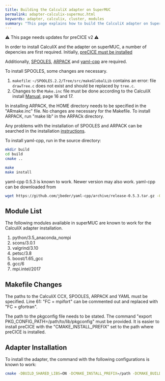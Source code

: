 ```yaml
---
title: Building the CalculiX adapter on SuperMUC
permalink: adapter-calculix-supermuc.html
keywords: adapter, calculix, cluster, modules
summary: "This page explains how to build the CalculiX adapter on SuperMUC. Even though SuperMUC was shut down in 2019, this page may still be useful for other clusters."
---
```


:warning: This page needs updates for preCICE v2 :warning:

In order to install CalculiX and the adapter on superMUC, a number of depencies are first required. Initially, [preCICE must be installed](installation-overview.html)

Additionally, [SPOOLES](http://www.netlib.org/linalg/spooles/spooles.2.2.html), [ARPACK](https://www.caam.rice.edu/software/ARPACK/) and [yaml-cpp](https://github.com/jbeder/yaml-cpp) are required.

To install SPOOLES, some changes are necessary.

1. `makefile`: `~/SPOOLES.2.2/Tree/src/makeGlobalLib` contains an error: file `drawTree.c` does not exist and should be replaced by `tree.c`.
2. Changes to the `Make.inc` file must be done according to the CalculiX install [Manual](http://www.dhondt.de/INST_CCX_2_8_MAC_02_10_2015.pdf), page 16 and 17.

In installing ARPACK, the HOME directory needs to be specified in the "ARmake.inc" file. No changes are necessary for the Makefile. To install ARPACK, run "make lib" in the ARPACk directory.

Any problems with the installation of SPOOLES and ARPACK can be searched in the installation [instructions](http://www.dhondt.de/INST_CCX_2_8_MAC_02_10_2015.pdf).

To install yaml-cpp, run in the source directory:

```bash
mkdir build
cd build
cmake ..

make
make install
```

yaml-cpp 0.5.3 is known to work. Newer version may also work. yaml-cpp can be downloaded from

```bash
wget https://github.com/jbeder/yaml-cpp/archive/release-0.5.3.tar.gz -O - | tar xz 
```

## Module List

The following modules available in superMUC are known to work for the CalculiX adapter installation.

1. python/3.5_anaconda_nompi
2. scons/3.0.1  
3. valgrind/3.10
4. petsc/3.8
5. boost/1.65_gcc
6. gcc/6
7. mpi.intel/2017

## Makefile Changes

The paths to the CalculiX CCX, SPOOLES, ARPACK and YAML must be specified.
Line 61: "FC = mpifort" can be commented out and replaced with "FC = gfortran".

The path to the pkgconfig file needs to be stated. The command "export PKG_CONFIG_PATH=/path/to/lib/pkgconfig" must be provided. It is easier to install preCICE with the "CMAKE_INSTALL_PREFIX" set to the path where preCICE is installed.

## Adapter Installation

To install the adapter, the command with the following configurations is known to work:

```bash
cmake -DBUILD_SHARED_LIBS=ON -DCMAKE_INSTALL_PREFIX=/path -DCMAKE_BUILD_TYPE=RelWithDebInfo ..
```
